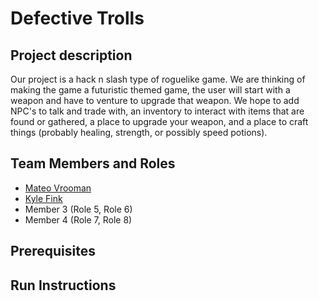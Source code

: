 # Defective Trolls

## Project description

Our project is a hack n slash type of roguelike game. We are thinking of making the game a futuristic themed game, the user will start with a weapon and have to venture to upgrade that weapon. We hope to add NPC's to talk and trade with, an inventory to interact with items that are found or gathered, a place to upgrade your weapon, and a place to craft things (probably healing, strength, or possibly speed potions).

## Team Members and Roles

- [Mateo Vrooman](https://github.com/MateoVrooman/CIS350-HW2-Vrooman)
- [Kyle Fink](https://github.com/BoxMcNugget/CIS350-HW2-Fink)
- Member 3 (Role 5, Role 6)
- Member 4 (Role 7, Role 8)

## Prerequisites

## Run Instructions
